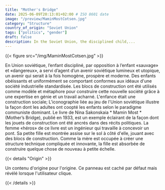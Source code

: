 ```yaml
---
title: "Mother's Bridge"
date: 2025-06-09T20:13:01+02:00 # ISO 8601 date
image: "/preview/MaminMostCotsen.jpg"
category: "Structure"
country_of_origin: "Soviet Union"
tags: ["politics", "gender"]
draft: false
description: In the Soviet Union, the disciplined child,...
---
```




{{< figure src="/img/MaminMostCotsen.jpg" >}}

En Union soviétique, l’enfant discipliné, par opposition à l’enfant «sauvage» et «dangereux», a servi d’agent d’un avenir soviétique lumineux et utopique, un avenir qui serait à la fois homogène, prospère et moderne. Des enfants obéissants et uniformément se comportant conformes aux idéaux d'une société industrielle standardisée. Les blocs de construction ont été utilisés comme modèle et métaphore pour construire cette nouvelle société grâce à une expertise en génie et un travail acharné. L'enfance était une construction sociale; L'iconographie liée au jeu de l'Union soviétique illustre la façon dont les adultes ont coopté les enfants selon le paradigme communiste dominant. Le livre de Nina Sakonskaia * Mamin Most * (Mother’s Bridge), publié en 1933, est un exemple éclairant de la façon dont les jouets de construction ont été ancrés dans des récits politiques. La femme «héros» de ce livre est un ingénieur qui travaille à concevoir un pont. Sa petite fille est montrée assise sur le sol à côté d'elle, jouant avec des blocs de construction. Comme la mère est occupée à créer une structure technique compliquée et innovante, la fille est absorbée de construire quelque chose de nouveau à petite échelle.

{{< details "Origin" >}}

Un contenu d'origine pour l'origine. Ce panneau est caché par défaut mais révélé lorsque l'utilisateur clique.

{{< /details >}}

